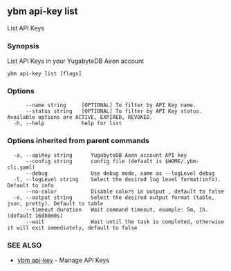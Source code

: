 ## ybm api-key list

List API Keys

### Synopsis

List API Keys in your YugabyteDB Aeon account

```
ybm api-key list [flags]
```

### Options

```
      --name string     [OPTIONAL] To filter by API Key name.
      --status string   [OPTIONAL] To filter by API Key status. Available options are ACTIVE, EXPIRED, REVOKED.
  -h, --help            help for list
```

### Options inherited from parent commands

```
  -a, --apiKey string      YugabyteDB Aeon account API key
      --config string      config file (default is $HOME/.ybm-cli.yaml)
      --debug              Use debug mode, same as --logLevel debug
  -l, --logLevel string    Select the desired log level format(info). Default to info
      --no-color           Disable colors in output , default to false
  -o, --output string      Select the desired output format (table, json, pretty). Default to table
      --timeout duration   Wait command timeout, example: 5m, 1h. (default 168h0m0s)
      --wait               Wait until the task is completed, otherwise it will exit immediately, default to false
```

### SEE ALSO

* [ybm api-key](ybm_api-key.md)	 - Manage API Keys


